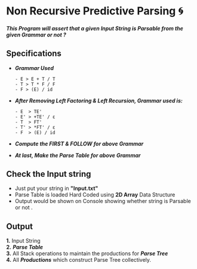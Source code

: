 # Non Recursive Predictive Parsing :cyclone:
##### This Program will assert that a given Input String is Parsable from the given Grammar or not ? 

## Specifications
	
* __*Grammar Used*__
 
    ```  
    - E > E + T / T  
    - T > T * F / F  
    - F > (E) / id
* __*After Removing Left Factoring & Left Recursion, Grammar used is:*__ 
	```  
    - E  > TE'  
    - E' > +TE' / ε  
    - T  > FT'
    - T' > *FT' / ε
    - F  > (E) / id
* __*Compute the FIRST & FOLLOW for above Grammar*__
* __*At last, Make the Parse Table for above Grammar*__

## Check the Input string
* Just put your string in **"Input.txt"**
* Parse Table is loaded Hard Coded using **2D Array** Data Structure
* Output would be shown on Console showing whether string is Parsable or not .

## Output
**1.** Input String  
**2.** __*Parse Table*__  
**3.** All Stack operations to maintain the productions for __*Parse Tree*__  
**4.** All __*Productions*__ which construct Parse Tree collectively.

